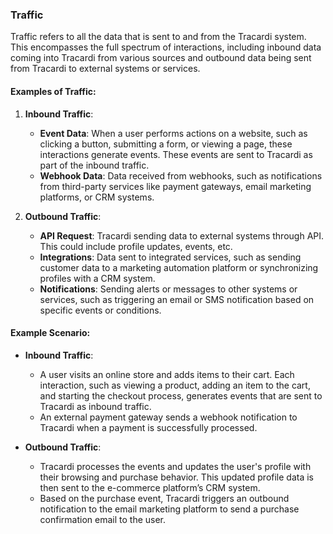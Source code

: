 ### Traffic

Traffic refers to all the data that is sent to and from the Tracardi system. This encompasses the full spectrum of
interactions, including inbound data coming into Tracardi from various sources and outbound data being sent from
Tracardi to external systems or services.

#### Examples of Traffic:

1. **Inbound Traffic**:
    - **Event Data**: When a user performs actions on a website, such as clicking a button, submitting a form, or
      viewing a page, these interactions generate events. These events are sent to Tracardi as part of the inbound
      traffic.
    - **Webhook Data**: Data received from webhooks, such as notifications from third-party services like payment
      gateways, email marketing platforms, or CRM systems.

2. **Outbound Traffic**:
    - **API Request**: Tracardi sending data to external systems through API. This could include
      profile updates, events, etc.
    - **Integrations**: Data sent to integrated services, such as sending customer data to a marketing automation
      platform or synchronizing profiles with a CRM system.
    - **Notifications**: Sending alerts or messages to other systems or services, such as triggering an email or SMS
      notification based on specific events or conditions.

#### Example Scenario:

- **Inbound Traffic**:
    - A user visits an online store and adds items to their cart. Each interaction, such as viewing a product, adding an
      item to the cart, and starting the checkout process, generates events that are sent to Tracardi as inbound
      traffic.
    - An external payment gateway sends a webhook notification to Tracardi when a payment is successfully processed.

- **Outbound Traffic**:
    - Tracardi processes the events and updates the user's profile with their browsing and purchase behavior. This
      updated profile data is then sent to the e-commerce platform’s CRM system.
    - Based on the purchase event, Tracardi triggers an outbound notification to the email marketing platform to send a
      purchase confirmation email to the user.
